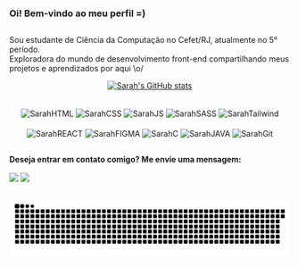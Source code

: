 ### Oi! Bem-vindo ao meu perfil =)
##
Sou estudante de Ciência da Computação no Cefet/RJ, atualmente no 5° período.\
Exploradora do mundo de desenvolvimento front-end compartilhando meus projetos e aprendizados por aqui \o/
<br>

  
  <div align="center">
    
  [![Sarah's GitHub stats](https://github-readme-stats.vercel.app/api?username=sarahscampos&show_icons=true&theme=tokyonight&bg_color=00000000)](https://github.com/sarahscampos/github-readme-stats)
  
  </div>

  <div style='display: inline_block' align="center"><br>
    <img align="center" alt='SarahHTML' height=30 weidth=40 src='https://img.shields.io/badge/HTML5-E34F26?style=for-the-badge&logo=html5&logoColor=white'/>  
    <img align="center" alt='SarahCSS' height=30 weidth=40 src='https://img.shields.io/badge/CSS3-1572B6?style=for-the-badge&logo=css3&logoColor=white'/> 
    <img align="center" alt='SarahJS' height=30 weidth=40 src='https://img.shields.io/badge/JavaScript-F7DF1E?style=for-the-badge&logo=javascript&logoColor=black'/> 
    <img align="center" alt='SarahSASS' height=30 weidth=40 src='https://img.shields.io/badge/Sass-CC6699?style=for-the-badge&logo=sass&logoColor=white'/>
    <img align="center" alt='SarahTailwind' height=30 weidth=40 src='https://img.shields.io/badge/Tailwind_CSS-38B2AC?style=for-the-badge&logo=tailwind-css&logoColor=white'/>
  </div>
  <div style='display: inline_block' align="center"><br>
    <img align="center" alt='SarahREACT' height=30 weidth=40 src='https://img.shields.io/badge/React-20232A?style=for-the-badge&logo=react&logoColor=61DAFB'/> 
    <img align="center" alt='SarahFIGMA' height=30 weidth=40 src='https://img.shields.io/badge/Figma-F24E1E?style=for-the-badge&logo=figma&logoColor=white'/> 
    <img align="center" alt='SarahC' height=30 weidth=40 src='https://img.shields.io/badge/C-00599C?style=for-the-badge&logo=c&logoColor=white'/> 
    <img align="center" alt='SarahJAVA' height=30 weidth=40 src='https://img.shields.io/badge/Java-ED8B00?style=for-the-badge&logo=openjdk&logoColor=white'/> 
    <img align="center" alt='SarahGit' height=30 weidth=40 src='https://img.shields.io/badge/GIT-E44C30?style=for-the-badge&logo=git&logoColor=white'/> 
  </div>

##
**Deseja entrar em contato comigo? Me envie uma mensagem:**
<div>
  <a href="https://www.linkedin.com/in/sarah-campos-cs/" target= "_blank" ><img align="center" src='https://img.shields.io/badge/LinkedIn-0077B5?style=for-the-badge&logo=linkedin&logoColor=white'/></a>
  <a href='mailto:sarahstephanycampos2@gmail.com' target= "_blank" ><img align="center" src='https://img.shields.io/badge/Gmail-D14836?style=for-the-badge&logo=gmail&logoColor=white'/></a> 
</div>
 
  
  ##

  <picture>
    <source media="(prefers-color-scheme: dark)" srcset="https://raw.githubusercontent.com/sarahscampos/sarahscampos/output/github-contribution-grid-snake-dark.svg">
    <source media="(prefers-color-scheme: light)" srcset="https://raw.githubusercontent.com/sarahscampos/sarahscampos/output/github-contribution-grid-snake.svg">
    <img alt="github contribution grid snake animation" src="https://raw.githubusercontent.com/sarahscampos/sarahscampos/output/github-contribution-grid-snake.svg">
  </picture>



